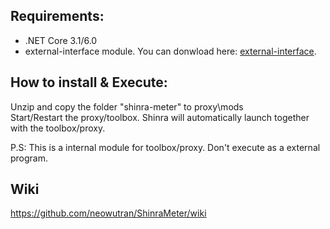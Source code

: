 ## Requirements: 
* .NET Core 3.1/6.0
* external-interface module. You can donwload here: [external-interface](https://github.com/Ame-k/external-interface).

## How to install & Execute:
Unzip and copy the folder "shinra-meter" to proxy\mods\
Start/Restart the proxy/toolbox. Shinra will automatically launch together with the toolbox/proxy.

P.S: This is a internal module for toolbox/proxy. Don't execute as a external program.

## Wiki 
https://github.com/neowutran/ShinraMeter/wiki
